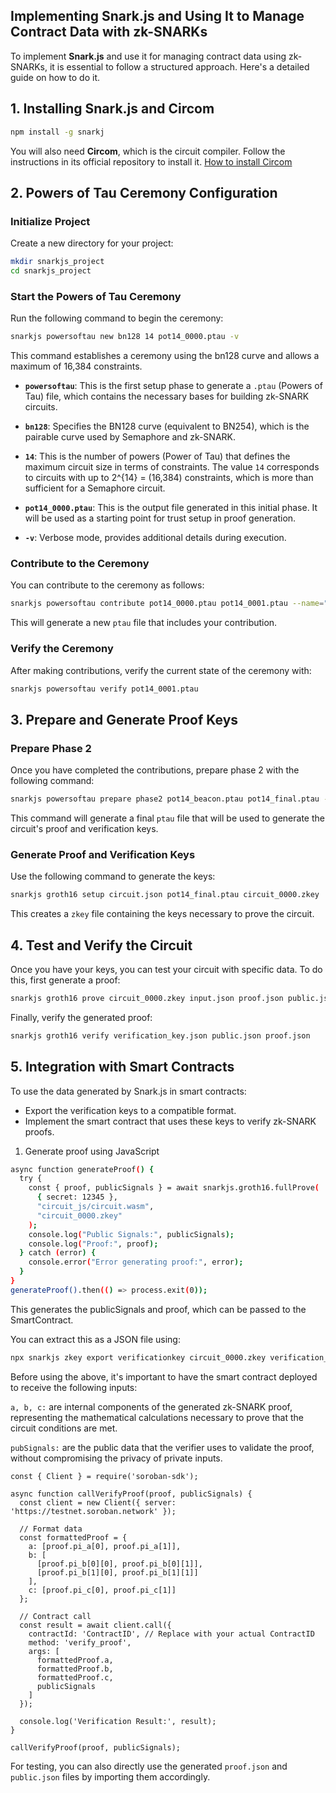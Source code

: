 ## Implementing Snark.js and Using It to Manage Contract Data with zk-SNARKs

To implement **Snark.js** and use it for managing contract data using zk-SNARKs, it is essential to follow a structured approach. Here's a detailed guide on how to do it.

## **1. Installing Snark.js and Circom**

```bash
npm install -g snarkj
```

You will also need **Circom**, which is the circuit compiler. Follow the instructions in its official repository to install it. [How to install Circom](https://docs.circom.io/getting-started/installation/#installing-dependencies)

## **2. Powers of Tau Ceremony Configuration**

### **Initialize Project**

Create a new directory for your project:

```bash
mkdir snarkjs_project
cd snarkjs_project
```

### **Start the Powers of Tau Ceremony**

Run the following command to begin the ceremony:

```bash
snarkjs powersoftau new bn128 14 pot14_0000.ptau -v
```

This command establishes a ceremony using the bn128 curve and allows a maximum of 16,384 constraints.
-   **`powersoftau`**: This is the first setup phase to generate a `.ptau` (Powers of Tau) file, which contains the necessary bases for building zk-SNARK circuits.
    
-   **`bn128`**: Specifies the BN128 curve (equivalent to BN254), which is the pairable curve used by Semaphore and zk-SNARK. 
    
-   **`14`**: This is the number of powers (Power of Tau) that defines the maximum circuit size in terms of constraints. The value `14` corresponds to circuits with up to 2^{14} = (16,384) constraints, which is more than sufficient for a Semaphore circuit.
    
-   **`pot14_0000.ptau`**: This is the output file generated in this initial phase. It will be used as a starting point for trust setup in proof generation.
    
-   **`-v`**: Verbose mode, provides additional details during execution.

### **Contribute to the Ceremony**

You can contribute to the ceremony as follows:

```bash
snarkjs powersoftau contribute pot14_0000.ptau pot14_0001.ptau --name="First contribution" -v
```

This will generate a new `ptau` file that includes your contribution.

### **Verify the Ceremony**

After making contributions, verify the current state of the ceremony with:

```bash
snarkjs powersoftau verify pot14_0001.ptau
```

## **3. Prepare and Generate Proof Keys**

### **Prepare Phase 2**

Once you have completed the contributions, prepare phase 2 with the following command:

```bash
snarkjs powersoftau prepare phase2 pot14_beacon.ptau pot14_final.ptau -v
```

This command will generate a final `ptau` file that will be used to generate the circuit's proof and verification keys.

### **Generate Proof and Verification Keys**

Use the following command to generate the keys:

```bash
snarkjs groth16 setup circuit.json pot14_final.ptau circuit_0000.zkey
```

This creates a `zkey` file containing the keys necessary to prove the circuit.

## **4. Test and Verify the Circuit**

Once you have your keys, you can test your circuit with specific data. To do this, first generate a proof:

```bash
snarkjs groth16 prove circuit_0000.zkey input.json proof.json public.json
```

Finally, verify the generated proof:

```bash
snarkjs groth16 verify verification_key.json public.json proof.json
```

## **5. Integration with Smart Contracts**

To use the data generated by Snark.js in smart contracts:

- Export the verification keys to a compatible format.
- Implement the smart contract that uses these keys to verify zk-SNARK proofs.

1. Generate proof using JavaScript

```bash
async function generateProof() {
  try {
    const { proof, publicSignals } = await snarkjs.groth16.fullProve(
      { secret: 12345 },
      "circuit_js/circuit.wasm",
      "circuit_0000.zkey"
    );
    console.log("Public Signals:", publicSignals);
    console.log("Proof:", proof);
  } catch (error) {
    console.error("Error generating proof:", error);
  }
}
generateProof().then(() => process.exit(0));

```

This generates the publicSignals and proof, which can be passed to the SmartContract.

You can extract this as a JSON file using:

```bash
npx snarkjs zkey export verificationkey circuit_0000.zkey verification_key.json
```

Before using the above, it's important to have the smart contract deployed to receive the following inputs:

`a, b, c:` are internal components of the generated zk-SNARK proof, representing the mathematical calculations necessary to prove that the circuit conditions are met.

`pubSignals:` are the public data that the verifier uses to validate the proof, without compromising the privacy of private inputs.

```
const { Client } = require('soroban-sdk');

async function callVerifyProof(proof, publicSignals) {
  const client = new Client({ server: 'https://testnet.soroban.network' }); 
  
  // Format data
  const formattedProof = {
    a: [proof.pi_a[0], proof.pi_a[1]],
    b: [
      [proof.pi_b[0][0], proof.pi_b[0][1]],
      [proof.pi_b[1][0], proof.pi_b[1][1]]
    ],
    c: [proof.pi_c[0], proof.pi_c[1]]    
  };

  // Contract call
  const result = await client.call({
    contractId: 'ContractID', // Replace with your actual ContractID
    method: 'verify_proof',
    args: [
      formattedProof.a,
      formattedProof.b,
      formattedProof.c,
      publicSignals 
    ]
  });

  console.log('Verification Result:', result);
}

callVerifyProof(proof, publicSignals);

```

For testing, you can also directly use the generated `proof.json` and `public.json` files by importing them accordingly.
